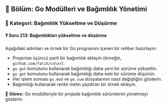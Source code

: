 ## 📘 Bölüm: Go Modülleri ve Bağımlılık Yönetimi  
### 🔹 Kategori: Bağımlılık Yükseltme ve Düşürme  
#### ❓ Soru 213: Bağımlılıkları yükseltme ve düşürme

Aşağıdaki adımları ve örnek bir Go programını içeren bir rehber hazırlayın:

- Projenize üçüncü parti bir bağımlılık ekleyin (örneğin, `github.com/fatih/color`).
- `go get` komutunu kullanarak bağımlılığı daha yeni bir sürüme yükseltin.
- `go get` komutunu kullanarak bağımlılığı daha eski bir sürüme düşürün.
- Her işlem sonrası `go.mod` ve `go.sum` dosyalarının nasıl değiştiğini gösterin.
- Bağımlılığı kullanarak renkli metin yazdıran bir örnek ekleyin.

🔧 **Görev:** Go modülleriyle bir projede bağımlılık sürümlerini yönetmeyi gösterin.
